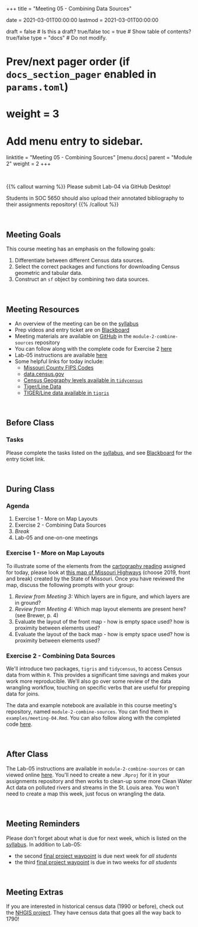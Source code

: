 +++
  title = "Meeting 05 - Combining Data Sources"
  
  date = 2021-03-01T00:00:00
  lastmod = 2021-03-01T00:00:00
  
  draft = false  # Is this a draft? true/false
  toc = true  # Show table of contents? true/false
  type = "docs"  # Do not modify.
  
  # Prev/next pager order (if `docs_section_pager` enabled in `params.toml`)
  # weight = 3
  
  # Add menu entry to sidebar.
  linktitle = "Meeting 05 - Combining Sources"
  [menu.docs]
  parent = "Module 2"
  weight = 2
+++

<br> 

{{% callout warning %}}
Please submit Lab-04 via GitHub Desktop!

Students in SOC 5650 should also upload their annotated bibliography to their assignments repository!
{{% /callout %}}

<br>

## Meeting Goals
This course meeting has an emphasis on the following goals:

  1. Differentiate between different Census data sources.
  2. Select the correct packages and functions for downloading Census geometric and tabular data.
  3. Construct an `sf` object by combining two data sources.

<br>

## Meeting Resources

  * An overview of the meeting can be on the [syllabus](https://slu-soc5650.github.io/syllabus/module-2-data-cleaning.html)
  * Prep videos and entry ticket are on [Blackboard](https://blackboard.slu.edu/)
  * Meeting materials are available on [GitHub](https://github.com/slu-soc5650/module-2-combine-sources) in the `module-2-combine-sources` repository
  * You can follow along with the complete code for Exercise 2 [here](https://slu-soc5650.github.io/module-2-combine-sources/index.nb.html)
  * Lab-05 instructions are available [here](https://github.com/slu-soc5650/module-2-combine-sources/blob/master/assignments/lab-05.pdf)
  * Some helpful links for today include:
      * [Missouri County FIPS Codes](https://www.msdis.missouri.edu/resources/fips.html)
      * [data.census.gov](https://data.census.gov/cedsci/)
      * [Census Geography levels available in `tidycensus`](https://walker-data.com/tidycensus/articles/basic-usage.html#geography-in-tidycensus-1)
      * [Tiger/Line Data](https://www.census.gov/geographies/mapping-files/time-series/geo/tiger-line-file.html)
      * [TIGER/Line data available in `tigris`](https://cran.r-project.org/web/packages/tigris/tigris.pdf)

<br>

## Before Class
### Tasks
Please complete the tasks listed on the [syllabus](https://slu-soc5650.github.io/syllabus/module-2-data-cleaning.html), and see [Blackboard](https://blackboard.slu.edu) for the entry ticket link.

<br>

## During Class
### Agenda

  1. Exercise 1 - More on Map Layouts
  2. Exercise 2 - Combining Data Sources
  3. *Break*
  4. Lab-05 and one-on-one meetings
  
### Exercise 1 - More on Map Layouts
To illustrate some of the elements from the [cartography reading](https://slu-soc5650.github.io/syllabus/module-2-data-cleaning.html) assigned for today, please look at [this map of Missouri Highways](https://www.modot.org/missouri-highway-map-archive-1979-2019) (choose 2019, front and break) created by the State of Missouri. Once you have reviewed the map, discuss the following prompts with your group:

  1. *Review from Meeting 3:* Which layers are in figure, and which layers are in ground?
  2. *Review from Meeting 4:* Which map layout elements are present here? (see Brewer, p. 4)
  3. Evaluate the layout of the front map - how is empty space used? how is proximity between elements used?
  4. Evaluate the layout of the back map - how is empty space used? how is proximity between elements used?
  
### Exercise 2 - Combining Data Sources
We'll introduce two packages, `tigris` and `tidycensus`, to access Census data from within `R`. This provides a significant time savings and makes your work more reproducible. We'll also go over some review of the data wrangling workflow, touching on specific verbs that are useful for prepping data for joins.

The data and example notebook are available in this course meeting's repository, named `module-2-combine-sources`. You can find them in `examples/meeting-04.Rmd`. You can also follow along with the completed code [here](https://slu-soc5650.github.io/module-2-combine-sources/index.nb.html).

<br>

## After Class
The Lab-05 instructions are available in `module-2-combine-sources` or can viewed online [here](https://github.com/slu-soc5650/module-2-combine-sources/blob/master/assignments/lab-05.pdf). You'll need to create a new `.Rproj` for it in your assignments repository and then works to clean-up some more Clean Water Act data on polluted rivers and streams in the St. Louis area. You won't need to create a map this week, just focus on wrangling the data.

<br>

## Meeting Reminders
Please don't forget about what is due for next week, which is listed on the [syllabus](https://slu-soc5650.github.io/syllabus/module-2-data-cleaning.html). In addition to Lab-05: 

  * the second [final project waypoint](https://slu-soc5650.github.io/final-project/index.html#waypoints) is due next week for *all students*
  * the third [final project waypoint](https://slu-soc5650.github.io/final-project/index.html#waypoints) is due in two weeks for *all students*

<br>

## Meeting Extras
If you are interested in historical census data (1990 or before), check out the [NHGIS project](https://www.nhgis.org). They have census data that goes all the way back to 1790!

